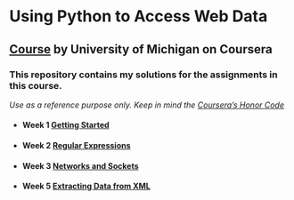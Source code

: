# Using Python to Access Web Data
## [Course](https://www.coursera.org/learn/python-network-data/) by University of Michigan on Coursera

### This repository contains my solutions for the assignments in this course.
*Use as a reference purpose only. Keep in mind the [Coursera’s Honor Code](https://learner.coursera.help/hc/en-us/articles/209818863)*

* #### Week 1 [Getting Started](https://www.coursera.org/learn/python-network-data/home/week/1)
* #### Week 2 [Regular Expressions](https://www.coursera.org/learn/python-network-data/home/week/2)
* #### Week 3 [Networks and Sockets](https://www.coursera.org/learn/python-network-data/home/week/3)
* #### Week 5 [Extracting Data from XML](https://www.coursera.org/learn/python-network-data/home/week/5)
